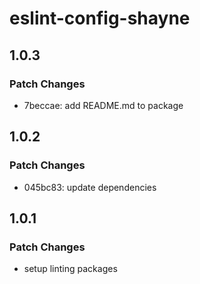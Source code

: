 # eslint-config-shayne

## 1.0.3

### Patch Changes

- 7beccae: add README.md to package

## 1.0.2

### Patch Changes

- 045bc83: update dependencies

## 1.0.1

### Patch Changes

- setup linting packages
